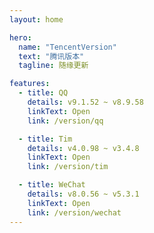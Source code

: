 ```yaml
---
layout: home

hero:
  name: "TencentVersion"
  text: "腾讯版本"
  tagline: 随缘更新

features:
  - title: QQ
    details: v9.1.52 ~ v8.9.58
    linkText: Open
    link: /version/qq

  - title: Tim
    details: v4.0.98 ~ v3.4.8
    linkText: Open
    link: /version/tim

  - title: WeChat
    details: v8.0.56 ~ v5.3.1
    linkText: Open
    link: /version/wechat
---
```

